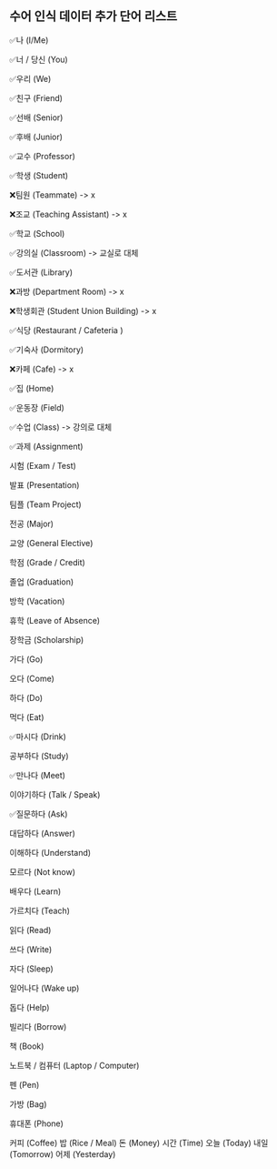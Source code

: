 ## 수어 인식 데이터 추가 단어 리스트

✅나 (I/Me)

✅너 / 당신 (You)

✅우리 (We)

✅친구 (Friend)

✅선배 (Senior)

✅후배 (Junior)

✅교수 (Professor)

✅학생 (Student)

❌팀원 (Teammate) -> x

❌조교 (Teaching Assistant) -> x

✅학교 (School)

✅강의실 (Classroom) -> 교실로 대체

✅도서관 (Library)

❌과방 (Department Room) -> x

❌학생회관 (Student Union Building) -> x

✅식당 (Restaurant / Cafeteria ) 

✅기숙사 (Dormitory)

❌카페 (Cafe) -> x

✅집 (Home)

✅운동장 (Field)

✅수업 (Class) -> 강의로 대체

✅과제 (Assignment)

시험 (Exam / Test)

발표 (Presentation)

팀플 (Team Project)

전공 (Major)

교양 (General Elective)

학점 (Grade / Credit)

졸업 (Graduation)

방학 (Vacation)

휴학 (Leave of Absence)

장학금 (Scholarship)

가다 (Go)

오다 (Come)

하다 (Do)

먹다 (Eat)

✅마시다 (Drink)

공부하다 (Study)

✅만나다 (Meet)

이야기하다 (Talk / Speak)

✅질문하다 (Ask)

대답하다 (Answer)

이해하다 (Understand)

모르다 (Not know)

배우다 (Learn)

가르치다 (Teach)

읽다 (Read)

쓰다 (Write)

자다 (Sleep)

일어나다 (Wake up)

돕다 (Help)

빌리다 (Borrow)

책 (Book)

노트북 / 컴퓨터 (Laptop / Computer)

펜 (Pen)

가방 (Bag)

휴대폰 (Phone)

커피 (Coffee)
밥 (Rice / Meal)
돈 (Money)
시간 (Time)
오늘 (Today)
내일 (Tomorrow)
어제 (Yesterday)
